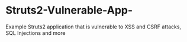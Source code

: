 # Struts2-Vulnerable-App-

Example Struts2 application that is vulnerable to XSS and CSRF attacks, SQL Injections and more
